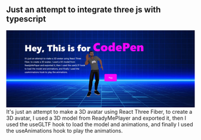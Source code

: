 ## Just an attempt to integrate three js with typescript

<img src ="https://github.com/sulimanbadour1/LandingPage_3d_Avatar/blob/main/public/gif.gif?raw=true" width="auto">
It's just an attempt to make a 3D avatar using React Three Fiber, to
create a 3D avatar, I used a 3D model from ReadyMePlayer and
exported it, then I used the useGLTF hook to load the model and
animations, and finally I used the useAnimations hook to play the
animations.

